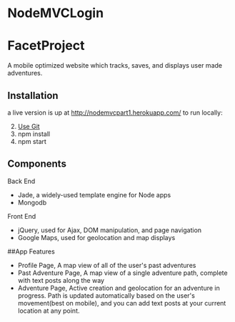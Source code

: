 # NodeMVCLogin
# FacetProject

A mobile optimized website which tracks, saves, and displays user made adventures.

## Installation

a live version is up at http://nodemvcpart1.herokuapp.com/
to run locally:

2. <a href="http://git-scm.com/"> Use Git</a> 
3.  npm install
4. npm start

## Components

Back End
- Jade, a widely-used template engine for Node apps
- Mongodb

Front End
- jQuery, used for Ajax, DOM manipulation, and page navigation
- Google Maps, used for geolocation and map displays

##App Features
- Profile Page,
A map view of all of the user's past adventures
- Past Adventure Page,
A map view of a single adventure path, complete with text posts along the way
- Adventure Page,
Active creation and geolocation for an adventure in progress. Path is updated automatically based on the user's movement(best on mobile), and you can add text posts at your current location at any point.
